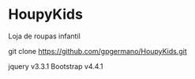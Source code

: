 # HoupyKids
Loja de roupas infantil 

git clone https://github.com/gpgermano/HoupyKids.git

jquery v3.3.1
Bootstrap v4.4.1 
